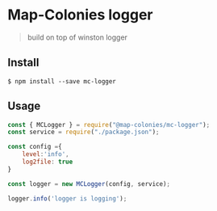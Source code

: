 # Map-Colonies logger
> build on top of winston logger
## Install

```
$ npm install --save mc-logger
```

## Usage

```js
const { MCLogger } = require("@map-colonies/mc-logger");
const service = require("./package.json");

const config ={
    level:'info',
    log2file: true
}

const logger = new MCLogger(config, service);

logger.info('logger is logging');
```
